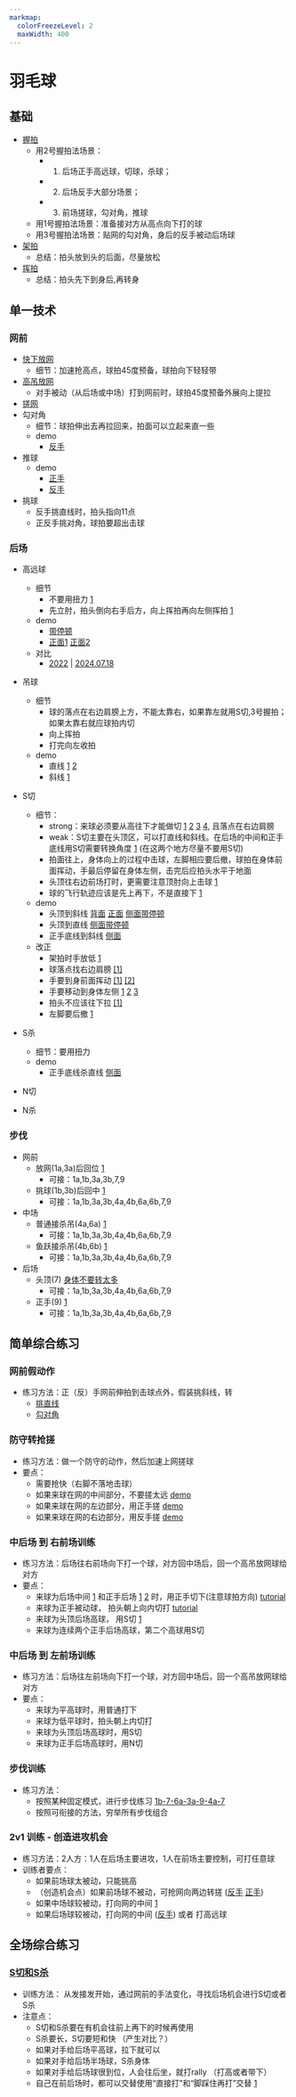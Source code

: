 ```yaml
---
markmap:
  colorFreezeLevel: 2
  maxWidth: 400
---
```


# 羽毛球

## 基础 <!-- markmap: fold -->

- [握拍](https://youtu.be/PYKHYHefiBI?list=PLCKLw4mkS5d5Y1KzXzXwKo2Z1YrGETuR1&t=472)
  - 用2号握拍法场景：
    - 1. 后场正手高远球，切球，杀球；
    - 2. 后场反手大部分场景；
    - 3. 前场搓球，勾对角，推球
  - 用1号握拍法场景：准备接对方从高点向下打的球
  - 用3号握拍法场景：贴网的勾对角，身后的反手被动后场球
- [架拍](https://youtu.be/aO_K3DTG55c?t=2288)
  - 总结：拍头放到头的后面，尽量放松
- [挥拍](https://youtu.be/MQsbDNm9LnY?t=618)
  - 总结：拍头先下到身后,再转身

## 单一技术 

### 网前

- [快下放网](https://youtu.be/lRCeqCBiDsc?t=121)
  - 细节：加速抢高点，球拍45度预备，球拍向下轻轻带
- [高吊放网](https://youtu.be/lRCeqCBiDsc?t=804)
  - 对手被动（从后场或中场）打到网前时，球拍45度预备外展向上提拉
- [搓网](https://youtu.be/PYKHYHefiBI?t=728)
- 勾对角
  - 细节：球拍伸出去再拉回来，拍面可以立起来直一些
  - demo
    - [反手](https://youtu.be/PYKHYHefiBI?t=647)
- 推球
  - demo
    - [正手](https://youtu.be/PYKHYHefiBI?t=753)
    - [反手](https://youtu.be/PYKHYHefiBI?t=740)
- 挑球
  - 反手挑直线时，拍头指向11点
  - 正反手挑对角，球拍要超出击球
  
### 后场

- 高远球
  - 细节
    - 不要用扭力 [1](https://www.youtube.com/watch?v=nxekfJLGekc&t=330s)
    - 先立肘，拍头倒向右手后方，向上挥拍再向左侧挥拍 [1](https://youtu.be/0eyU03Ljvjk?t=2748)
  - demo
    - [带停顿](https://youtu.be/lrVpx4kbKAc?t=791)
    - [正面1](https://youtu.be/7EqnRrLEHvQ) [正面2](https://youtu.be/PK-8ZNMLCrk)
  - 对比
    - [2022](https://youtu.be/QKO5Mwn2tbw) | [2024.07.18](https://youtu.be/j9F7a-WjE4I)
- 吊球
  - 细节
    - 球的落点在右边肩膀上方，不能太靠右，如果靠左就用S切,3号握拍；如果太靠右就应球拍内切
    - 向上挥拍
    - 打完向左收拍
  - demo
    - 直线 [1](https://youtu.be/aO_K3DTG55c?t=2136) [2](https://youtu.be/KTbs3rJOYnI)
    - 斜线 [1](https://youtu.be/OuZQcZRX_OI?t=377)
- S切
  - 细节：
    - strong：来球必须要从高往下才能做切 [1](https://www.youtube.com/watch?v=HPFr9_DNZEg&t=43s) [2](https://www.youtube.com/watch?v=HPFr9_DNZEg&t=185s) [3](https://www.youtube.com/watch?v=z6DtfqyM79k&t=506s) [4](https://www.youtube.com/watch?v=z6DtfqyM79k&t=807s), 且落点在右边肩膀
    - weak：S切主要在头顶区，可以打直线和斜线。在后场的中间和正手底线用S切需要转换角度 [1](https://www.youtube.com/watch?v=PYKHYHefiBI&list=PLCKLw4mkS5d5Y1KzXzXwKo2Z1YrGETuR1&index=1&t=55s) (在这两个地方尽量不要用S切)
    - 拍面往上，身体向上的过程中击球，左脚相应要后撤，球拍在身体前面挥动，手最后停留在身体左侧，击完后应拍头水平于地面
    - 头顶往右边前场打时，更需要注意顶肘向上击球 [1](https://youtu.be/0eyU03Ljvjk?t=601)
    - 球的飞行轨迹应该是先上再下，不是直接下 [1](https://youtu.be/0eyU03Ljvjk?t=898)
  - demo
    - 头顶到斜线 [背面](https://youtu.be/MQsbDNm9LnY?t=239) [正面](https://youtu.be/0eyU03Ljvjk?t=619) [侧面带停顿](https://youtu.be/lrVpx4kbKAc?t=758)
    - 头顶到直线 [侧面带停顿](https://youtu.be/lrVpx4kbKAc?t=766)
    - 正手底线到斜线 [侧面](https://youtu.be/PYKHYHefiBI?list=PLCKLw4mkS5d5Y1KzXzXwKo2Z1YrGETuR1&t=19)
  - 改正
    - 架拍时手放低 [1](https://youtu.be/0eyU03Ljvjk?t=1581)
    - 球落点找右边肩膀 [[1]](https://youtu.be/0eyU03Ljvjk?t=239)
    - 手要到身前面挥动 [[1]](https://youtu.be/0eyU03Ljvjk?t=136) [[2]](https://youtu.be/0eyU03Ljvjk?t=477)
    - 手要移动到身体左侧 [1](https://youtu.be/0eyU03Ljvjk?t=2564) [2](https://youtu.be/0eyU03Ljvjk?t=2711) [3](https://youtu.be/0eyU03Ljvjk?t=4027s)
    - 拍头不应该往下拉 [[1]](https://youtu.be/0eyU03Ljvjk?t=164)
    - 左脚要后撤 [1](https://youtu.be/0eyU03Ljvjk?t=1218)

- S杀
  - 细节：要用扭力
  - demo
    - 正手底线杀直线 [侧面](https://www.youtube.com/watch?v=PYKHYHefiBI&list=PLCKLw4mkS5d5Y1KzXzXwKo2Z1YrGETuR1&index=1&t=120s)
- N切
- N杀

### 步伐

- 网前
  - 放网(1a,3a)后回位 [1](https://www.youtube.com/watch?v=Z8YLvQH6g9o&t=1502s)
    - 可接：1a,1b,3a,3b,7,9
  - 挑球(1b,3b)后回中 [1](https://www.youtube.com/watch?v=Z8YLvQH6g9o&t=203s)
    - 可接：1a,1b,3a,3b,4a,4b,6a,6b,7,9
- 中场
  - 普通接杀吊(4a,6a) [1](https://www.youtube.com/watch?v=Z8YLvQH6g9o&t=283s)
    - 可接：1a,1b,3a,3b,4a,4b,6a,6b,7,9
  - 鱼跃接杀吊(4b,6b) [1](https://www.youtube.com/watch?v=Z8YLvQH6g9o&t=2457s)
    - 可接：1a,1b,3a,3b,4a,4b,6a,6b,7,9
- 后场
  - 头顶(7) [身体不要转太多](https://www.youtube.com/watch?v=Z8YLvQH6g9o&t=4146s)
    - 可接：1a,1b,3a,3b,4a,4b,6a,6b,7,9
  - 正手(9) [1](https://youtu.be/Z8YLvQH6g9o?t=3608)
    - 可接：1a,1b,3a,3b,4a,4b,6a,6b,7,9

## 简单综合练习 <!-- markmap: foldAll -->

### 网前假动作

- 练习方法：正（反）手网前伸拍到击球点外，假装挑斜线，转
  - [挑直线](https://www.youtube.com/watch?v=nxekfJLGekc&t=802s)
  - [勾对角](https://www.youtube.com/watch?v=nxekfJLGekc&t=874s)

### 防守转抢搓

- 练习方法：做一个防守的动作，然后加速上网搓球
- 要点：
  - 需要抢快（右脚不落地击球）
  - 如果来球在网的中间部分，不要搓太远 [demo](https://youtu.be/SUjxOmnIr4Y?t=103)
  - 如果来球在网的左边部分，用正手搓 [demo](https://youtu.be/SUjxOmnIr4Y?t=177)
  - 如果来球在网的右边部分，用反手搓 [demo](https://youtu.be/SUjxOmnIr4Y?t=193)

### 中后场 到 右前场训练

- 练习方法：后场往右前场向下打一个球，对方回中场后，回一个高吊放网球给对方
- 要点：
  - 来球为后场中间 [1](https://youtu.be/z6DtfqyM79k?t=899) 和正手后场 [1](https://www.youtube.com/watch?v=0eyU03Ljvjk&t=557s) [2](https://youtu.be/z6DtfqyM79k?t=777) 时，用正手切下(注意球拍方向) [tutorial](https://youtu.be/z6DtfqyM79k?t=740)
  - 来球为正手被动球， 拍头朝上向内切打 [tutorial](https://www.youtube.com/watch?v=0eyU03Ljvjk&t=1018s)
  - 来球为头顶后场高球， 用S切 [1](https://www.youtube.com/watch?v=0eyU03Ljvjk&t=1461s)
  - 来球为连续两个正手后场高球，第二个高球用S切

### 中后场 到 左前场训练

- 练习方法：后场往左前场向下打一个球，对方回中场后，回一个高吊放网球给对方
- 要点：
  - 来球为平高球时，用普通打下
  - 来球为低平球时，拍头朝上内切打
  - 来球为头顶后场高球时，用S切
  - 来球为正手后场高球时，用N切

### 步伐训练 <!-- markmap: foldAll -->

- 练习方法：
  - 按照某种固定模式，进行步伐练习 [1b-7-6a-3a-9-4a-7](https://www.youtube.com/watch?v=Z8YLvQH6g9o&t=3558s)
  - 按照可衔接的方法，穷举所有步伐组合

### 2v1 训练 - 创造进攻机会

- 练习方法：2人方：1人在后场主要进攻，1人在前场主要控制，可打任意球
- 训练者要点：
  - 如果前场球太被动，只能挑高
  - （创造机会点）如果前场球不被动，可抢网向两边转搓 ([反手](https://youtu.be/hNHSBipZRTc?t=586) [正手](https://youtu.be/hNHSBipZRTc?t=645))
  - 如果中场球较被动，打向网的中间 [1](https://youtu.be/hNHSBipZRTc?t=76)
  - 如果后场球较被动，打向网的中间 ([反手](https://youtu.be/hNHSBipZRTc?t=348)) 或者 打高远球

## 全场综合练习 <!-- markmap: foldAll -->

### [S切和S杀](https://www.youtube.com/watch?v=lRCeqCBiDsc)

- 训练方法： 从发接发开始，通过网前的手法变化，寻找后场机会进行S切或者S杀
- 注意点：
  - S切和S杀要在有机会往前上再下的时候再使用
  - S杀要长，S切要短和快 （产生对比？）
  - 如果对手给后场平高球，拉下就可以
  - 如果对手给后场半场球，S杀身体
  - 如果对手给后场球很到位，人会往后坐，就打rally （打高或者带下）
  - 自己在前后场时，都可以交替使用“直接打”和“脚踩住再打”交替 [1](https://youtu.be/lrVpx4kbKAc?t=759)

